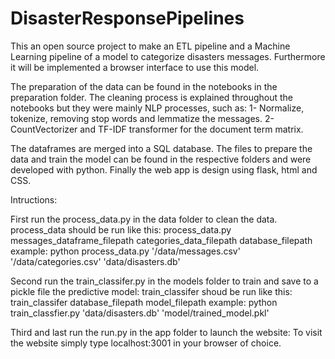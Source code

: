 # DisasterResponsePipelines

This an open source project to make an ETL pipeline and a Machine Learning pipeline of a model to categorize disasters messages.
Furthermore it will be implemented a browser interface to use this model.

The preparation of the data can be found in the notebooks in the preparation folder.
The cleaning process is explained throughout the notebooks but they were mainly NLP processes, such as:
1- Normalize, tokenize, removing stop words and lemmatize the messages.
2- CountVectorizer and TF-IDF transformer for the document term matrix.

The dataframes are merged into a SQL database.
The files to prepare the data and train the model can be found in the respective folders and were developed with python.
Finally the web app is design using flask, html and CSS.


Intructions:

First run the process_data.py in the data folder to clean the data.
process_data should be run like this:
process_data.py messages_dataframe_filepath categories_data_filepath database_filepath
example: python process_data.py '/data/messages.csv' '/data/categories.csv' 'data/disasters.db'
 
Second run the train_classifer.py in the models folder to train and save to a pickle file the predictive model:
train_classifer shoud be run like this:
train_classifer database_filepath model_filepath
example: python train_classfier.py 'data/disasters.db' 'model/trained_model.pkl'

Third and last run the run.py in the app folder to launch the website:
To visit the website simply type localhost:3001 in your browser of choice.

